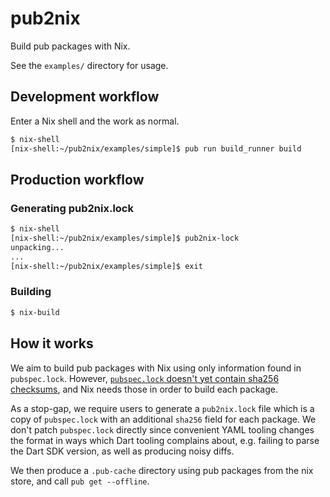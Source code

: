 # pub2nix

Build pub packages with Nix.

See the `examples/` directory for usage.

## Development workflow

Enter a Nix shell and the work as normal.

```sh
$ nix-shell
[nix-shell:~/pub2nix/examples/simple]$ pub run build_runner build
```

## Production workflow

### Generating pub2nix.lock

```sh
$ nix-shell
[nix-shell:~/pub2nix/examples/simple]$ pub2nix-lock
unpacking...
...
[nix-shell:~/pub2nix/examples/simple]$ exit
```

### Building

```sh
$ nix-build
```

## How it works

We aim to build pub packages with Nix using only information found in `pubspec.lock`. However, [`pubspec.lock` doesn't yet contain sha256 checksums](https://github.com/dart-lang/pub/issues/2462), and Nix needs those in order to build each package.

As a stop-gap, we require users to generate a `pub2nix.lock` file which is a copy of `pubspec.lock` with an additional `sha256` field for each package. We don't patch `pubspec.lock` directly since convenient YAML tooling changes the format in ways which Dart tooling complains about, e.g. failing to parse the Dart SDK version, as well as producing noisy diffs.

We then produce a `.pub-cache` directory using pub packages from the nix store, and call `pub get --offline`.
